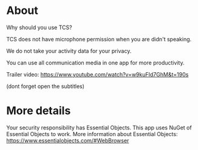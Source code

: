 # About
Why should you use TCS?

TCS does not have microphone permission when you are didn't speaking.

We do not take your activity data for your privacy.

You can use all communication media in one app for more productivity.

Trailer video: https://www.youtube.com/watch?v=w9kuFId7GhM&t=190s

(dont forget open the subtitles)
# More details
Your security responsibility has Essential Objects. This app uses NuGet of Essential Objects to work.
More information about Essential Objects: https://www.essentialobjects.com/#WebBrowser
